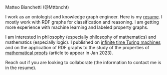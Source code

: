 Matteo Bianchetti (@Mttbncht)

I work as an ontologist and knowledge graph engineer. Here is my [resume](https://www.linkedin.com/in/matteo-bianchetti-06703916a/).
I mostly work with RDF graphs for classification and reasoning. I am getting more experience with machine learning and
labeled property graphs. 

I am interested in philosophy (especially philosophy of mathematics) and mathematics (especially logic).
I published on [infinite time Turing machines](https://link.springer.com/article/10.1007/s00153-019-00692-9) and
on the application of RDF graphs to the study of the properties of [mathematical proofs](https://github.com/Mttbnchtt/ontology-and-proofs) 
(article to appear in Jan 2023).

Reach out if you are looking to collaborate (the information to contact me is in the resume).



<!---
Mttbnchtt/Mttbnchtt is a ✨ special ✨ repository because its `README.md` (this file) appears on your GitHub profile.
You can click the Preview link to take a look at your changes.
- 👋 Hi, I’m @Mttbnchtt
- 👀 I’m interested in ...
- 🌱 I’m currently learning ...
- 💞️ I’m looking to collaborate on ...
- 📫 How to reach me ...
--->
